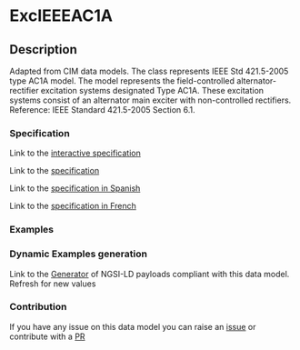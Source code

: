 # ExcIEEEAC1A

## Description 

Adapted from CIM data models. The class represents IEEE Std 421.5-2005 type AC1A model. The model represents the field-controlled alternator-rectifier excitation systems designated Type AC1A. These excitation systems consist of an alternator main exciter with non-controlled rectifiers.  Reference: IEEE Standard 421.5-2005 Section 6.1.
### Specification

Link to the [interactive specification](https://swagger.lab.fiware.org/?url=https://smart-data-models.github.io/dataModel.EnergyCIM/ExcIEEEAC1A/swagger.yaml)

Link to the [specification](https://smart-data-models.github.io/dataModel.EnergyCIM/ExcIEEEAC1A/doc/spec.md)

Link to the [specification in Spanish](https://smart-data-models.github.io/dataModel.EnergyCIM/ExcIEEEAC1A/doc/spec_ES.md)

Link to the [specification in French](https://smart-data-models.github.io/dataModel.EnergyCIM/ExcIEEEAC1A/doc/spec_FR.md)
### Examples
### Dynamic Examples generation

Link to the [Generator](https://smartdatamodels.org/extra/ngsi-ld_generator_v0.91.php?schemaUrl=https://raw.githubusercontent.com/smart-data-models/dataModel.EnergyCIM/master/ExcIEEEAC1A/schema.json&email=info@smartdatamodels.org) of NGSI-LD payloads compliant with this data model. Refresh for new values
### Contribution

 If you have any issue on this data model you can raise an [issue](https://github.com/smart-data-models/dataModel.EnergyCIM/issues)  or contribute with a [PR](https://github.com/smart-data-models/dataModel.EnergyCIM/pulls)
